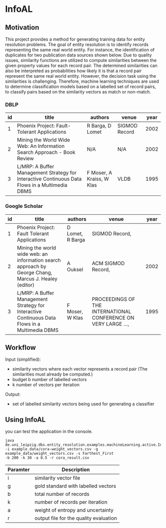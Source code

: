 # InfoAL

## Motivation

This project provides a method for generating training data for entity resolution problems. The goal of entity resolution 
is to identify records representing the same real world entity. For instance, the identification of duplicates for two 
publication data sources shown below. Due to quality issues, similarity functions are utilized to compute similarities 
between the given property values for each record pair. The determined similarities can also be interpreted as probabilities
how likely it is that a record pair represent the same real world entity. However, the decision task using the similarities is challenging.
Therefore, machine learning techniques are used to determine classification models based on a labelled set of record pairs,
to classify pairs based on the similarity vectors as match or non-match.


### DBLP
| id | title | authors  | venue | year|
|---|------|------------|-------|------|
| 1 | Phoenix Project: Fault-Tolerant Applications | R Barga, D Lomet | SIGMOD Record | 2002|
| 2 |Mining the World Wide Web: An Information Search Approach - Book Review | N/A |N/A | 2002|
|3 | L/MRP: A Buffer Management Strategy for Interactive Continuous Data Flows in a Multimedia DBMS | F Moser, A Kraiss, W Klas | VLDB | 1995|

### Google Scholar
| id | title | authors  | venue | year|
|---|------|------------|-------|------|
|1 | Phoenix Project: Fault Tolerant Applications | D Lomet, R Barga | SIGMOD Record, | |
|2 | Mining the world wide web: an information search approach by George Chang, Marcus J. Healey (editor) | A Ouksel | ACM SIGMOD Record, | 2002|
|3| L/MRP: A Buffer Management Strategy for Interactive Continuous Data Flows in a Multimedia DBMS | F Moser, W Klas | PROCEEDINGS OF THE INTERNATIONAL CONFERENCE ON VERY LARGE  &hellip;,| 1995|

## Workflow

Input (simplified): 
 - similarity vectors where each vector represents a record pair (The similarities must already be computed.)
 - budget b number of labelled vectors
 - k number of vectors per iteration 
 
Output: 
- set of labelled similarity vectors being used for generating a classifier

## Using InfoAL
you can test the application in the console.

```
java de.uni_leipzig.dbs.entity_resolution.examples.machineLearning.active.InformativenessActiveLearning -i example_data/cora-weight_vectors.csv -g example_data/weight_vectors.csv -s Farthest_First
-b 200 -k 30 -a 0.5 -r cora_result.csv
```

Paramter | Description
---------|-------------
i | similarity vector file
g | gold standard with labelled vectors 
b | total number of records
k | number of records per iteration
a | weight of entropy and uncertainty
r | output file for the quality evaluation     
